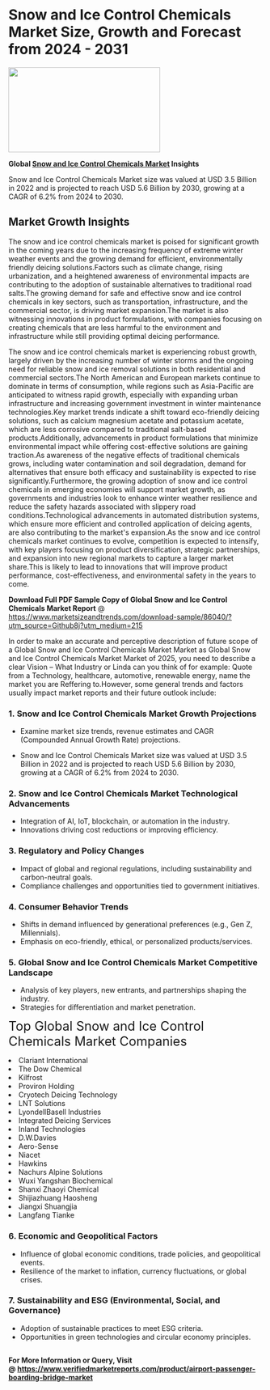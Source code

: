 <H1>Snow and Ice Control Chemicals Market Size, Growth and Forecast from 2024 - 2031</H1><img class="aligncenter size-medium wp-image-584254" src="https://thirdeyenews.in/wp-content/uploads/2024/09/Global-Market-Research-300x168.jpeg" alt="" width="300" height="168" /><p><strong>Global&nbsp;<a href="https://www.marketsizeandtrends.com/download-sample/86040/?utm_source=Github8j?utm_medium=215">Snow and Ice Control Chemicals Market</a> Insights</strong></p><p>Snow and Ice Control Chemicals Market size was valued at USD 3.5 Billion in 2022 and is projected to reach USD 5.6 Billion by 2030, growing at a CAGR of 6.2% from 2024 to 2030.</p><p><h2>Market Growth Insights</h2> <p>The snow and ice control chemicals market is poised for significant growth in the coming years due to the increasing frequency of extreme winter weather events and the growing demand for efficient, environmentally friendly deicing solutions.Factors such as climate change, rising urbanization, and a heightened awareness of environmental impacts are contributing to the adoption of sustainable alternatives to traditional road salts.The growing demand for safe and effective snow and ice control chemicals in key sectors, such as transportation, infrastructure, and the commercial sector, is driving market expansion.The market is also witnessing innovations in product formulations, with companies focusing on creating chemicals that are less harmful to the environment and infrastructure while still providing optimal deicing performance.</p> <p>The snow and ice control chemicals market is experiencing robust growth, largely driven by the increasing number of winter storms and the ongoing need for reliable snow and ice removal solutions in both residential and commercial sectors.The North American and European markets continue to dominate in terms of consumption, while regions such as Asia-Pacific are anticipated to witness rapid growth, especially with expanding urban infrastructure and increasing government investment in winter maintenance technologies.Key market trends indicate a shift toward eco-friendly deicing solutions, such as calcium magnesium acetate and potassium acetate, which are less corrosive compared to traditional salt-based products.Additionally, advancements in product formulations that minimize environmental impact while offering cost-effective solutions are gaining traction.As awareness of the negative effects of traditional chemicals grows, including water contamination and soil degradation, demand for alternatives that ensure both efficacy and sustainability is expected to rise significantly.Furthermore, the growing adoption of snow and ice control chemicals in emerging economies will support market growth, as governments and industries look to enhance winter weather resilience and reduce the safety hazards associated with slippery road conditions.Technological advancements in automated distribution systems, which ensure more efficient and controlled application of deicing agents, are also contributing to the market's expansion.As the snow and ice control chemicals market continues to evolve, competition is expected to intensify, with key players focusing on product diversification, strategic partnerships, and expansion into new regional markets to capture a larger market share.This is likely to lead to innovations that will improve product performance, cost-effectiveness, and environmental safety in the years to come.</p> <p><span class=""><strong>Download Full PDF Sample Copy of Global Snow and Ice Control Chemicals Market Report</strong> @ <a href="https://www.marketsizeandtrends.com/download-sample/86040/?utm_source=Github8j?utm_medium=215" target="_blank">https://www.marketsizeandtrends.com/download-sample/86040/?utm_source=Github8j?utm_medium=215</a></span></p><p>In order to make an accurate and perceptive description of future scope of a Global&nbsp;Snow and Ice Control Chemicals Market Market as Global&nbsp;Snow and Ice Control Chemicals Market Market of 2025, you need to describe a clear Vision &ndash; What Industry or Linda can you think of for example: Quote from a Technology, healthcare, automotive, renewable energy, name the market you are Reffering to.However, some general trends and factors usually impact market reports and their future outlook include:</p><h3>1.&nbsp;<strong>Snow and Ice Control Chemicals Market Growth Projections</strong></h3><ul><li>Examine market size trends, revenue estimates and CAGR (Compounded Annual Growth Rate) projections.</li><li><p>Snow and Ice Control Chemicals Market size was valued at USD 3.5 Billion in 2022 and is projected to reach USD 5.6 Billion by 2030, growing at a CAGR of 6.2% from 2024 to 2030.</p></li></ul><h3>2.&nbsp;<strong>Snow and Ice Control Chemicals Market Technological Advancements</strong></h3><ul><li>Integration of AI, IoT, blockchain, or automation in the industry.</li><li>Innovations driving cost reductions or improving efficiency.</li></ul><h3>3.&nbsp;<strong>Regulatory and Policy Changes</strong></h3><ul><li>Impact of global and regional regulations, including sustainability and carbon-neutral goals.</li><li>Compliance challenges and opportunities tied to government initiatives.</li></ul><h3>4.&nbsp;<strong>Consumer Behavior Trends</strong></h3><ul><li>Shifts in demand influenced by generational preferences (e.g., Gen Z, Millennials).</li><li>Emphasis on eco-friendly, ethical, or personalized products/services.</li></ul><h3>5.&nbsp;<strong>Global Snow and Ice Control Chemicals Market Competitive Landscape</strong></h3><ul><li>Analysis of key players, new entrants, and partnerships shaping the industry.</li><li>Strategies for differentiation and market penetration.</li></ul><p data-pm-slice="1 1 []"><span style="color: inherit; font-family: inherit; font-size: 25px;">Top Global Snow and Ice Control Chemicals Market Companies</span></p><div class="" data-test-id=""><p><li>Clariant International</li><li> The Dow Chemical</li><li> Kilfrost</li><li> Proviron Holding</li><li> Cryotech Deicing Technology</li><li> LNT Solutions</li><li> LyondellBasell Industries</li><li> Integrated Deicing Services</li><li> Inland Technologies</li><li> D.W.Davies</li><li> Aero-Sense</li><li> Niacet</li><li> Hawkins</li><li> Nachurs Alpine Solutions</li><li> Wuxi Yangshan Biochemical</li><li> Shanxi Zhaoyi Chemical</li><li> Shijiazhuang Haosheng</li><li> Jiangxi Shuangjia</li><li> Langfang Tianke</li></p></div><h3>6.&nbsp;<strong>Economic and Geopolitical Factors</strong></h3><ul><li>Influence of global economic conditions, trade policies, and geopolitical events.</li><li>Resilience of the market to inflation, currency fluctuations, or global crises.</li></ul><h3>7.&nbsp;<strong>Sustainability and ESG (Environmental, Social, and Governance)</strong></h3><ul><li>Adoption of sustainable practices to meet ESG criteria.</li><li>Opportunities in green technologies and circular economy principles.</li></ul><h2><strong style="font-size: 14px;">For More Information or Query, Visit @&nbsp;</strong><a style="background-color: #ffffff; font-size: 14px;" href="https://www.marketsizeandtrends.com/report/snow-and-ice-control-chemicals-market/" target="_blank">https://www.verifiedmarketreports.com/product/airport-passenger-boarding-bridge-market</a></h2>